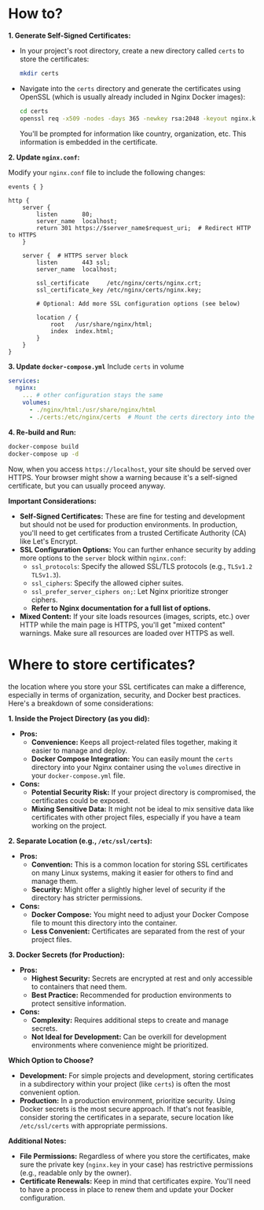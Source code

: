 # How to?
**1. Generate Self-Signed Certificates:**

* In your project's root directory, create a new directory called `certs` to store the certificates:
   ```bash
   mkdir certs
   ```

* Navigate into the `certs` directory and generate the certificates using OpenSSL (which is usually already included in Nginx Docker images):
   ```bash
   cd certs
   openssl req -x509 -nodes -days 365 -newkey rsa:2048 -keyout nginx.key -out nginx.crt
   ```
   You'll be prompted for information like country, organization, etc. This information is embedded in the certificate.

**2. Update `nginx.conf`:**

Modify your `nginx.conf` file to include the following changes:

```nginx
events { }

http {
    server {
        listen       80;
        server_name  localhost;
        return 301 https://$server_name$request_uri;  # Redirect HTTP to HTTPS
    }

    server {  # HTTPS server block
        listen       443 ssl;
        server_name  localhost;

        ssl_certificate     /etc/nginx/certs/nginx.crt;
        ssl_certificate_key /etc/nginx/certs/nginx.key;

        # Optional: Add more SSL configuration options (see below)

        location / {
            root   /usr/share/nginx/html;
            index  index.html;
        }
    }
}
```
**3. Update `docker-compose.yml`**
Include `certs` in volume

```yml
services:
  nginx:
    ... # other configuration stays the same
    volumes:
      - ./nginx/html:/usr/share/nginx/html
      - ./certs:/etc/nginx/certs  # Mount the certs directory into the container
```

**4. Re-build and Run:**

```bash
docker-compose build
docker-compose up -d
```

Now, when you access `https://localhost`, your site should be served over HTTPS. Your browser might show a warning because it's a self-signed certificate, but you can usually proceed anyway.

**Important Considerations:**

* **Self-Signed Certificates:** These are fine for testing and development but should not be used for production environments. In production, you'll need to get certificates from a trusted Certificate Authority (CA) like Let's Encrypt.
* **SSL Configuration Options:** You can further enhance security by adding more options to the `server` block within `nginx.conf`:
    * `ssl_protocols`: Specify the allowed SSL/TLS protocols (e.g., `TLSv1.2 TLSv1.3`).
    * `ssl_ciphers`: Specify the allowed cipher suites.
    * `ssl_prefer_server_ciphers on;`: Let Nginx prioritize stronger ciphers.
    * **Refer to Nginx documentation for a full list of options.**
* **Mixed Content:** If your site loads resources (images, scripts, etc.) over HTTP while the main page is HTTPS, you'll get "mixed content" warnings. Make sure all resources are loaded over HTTPS as well.

# Where to store certificates?

the location where you store your SSL certificates can make a difference, especially in terms of organization, security, and Docker best practices. Here's a breakdown of some considerations:

**1. Inside the Project Directory (as you did):**

* **Pros:**
    * **Convenience:** Keeps all project-related files together, making it easier to manage and deploy.
    * **Docker Compose Integration:**  You can easily mount the `certs` directory into your Nginx container using the `volumes` directive in your `docker-compose.yml` file.
* **Cons:**
    * **Potential Security Risk:** If your project directory is compromised, the certificates could be exposed.
    * **Mixing Sensitive Data:**  It might not be ideal to mix sensitive data like certificates with other project files, especially if you have a team working on the project.

**2. Separate Location (e.g., `/etc/ssl/certs`):**

* **Pros:**
    * **Convention:** This is a common location for storing SSL certificates on many Linux systems, making it easier for others to find and manage them.
    * **Security:** Might offer a slightly higher level of security if the directory has stricter permissions.
* **Cons:**
    * **Docker Compose:** You might need to adjust your Docker Compose file to mount this directory into the container.
    * **Less Convenient:**  Certificates are separated from the rest of your project files.

**3. Docker Secrets (for Production):**

* **Pros:**
    * **Highest Security:** Secrets are encrypted at rest and only accessible to containers that need them.
    * **Best Practice:** Recommended for production environments to protect sensitive information.
* **Cons:**
    * **Complexity:** Requires additional steps to create and manage secrets.
    * **Not Ideal for Development:**  Can be overkill for development environments where convenience might be prioritized.

**Which Option to Choose?**

* **Development:**  For simple projects and development, storing certificates in a subdirectory within your project (like `certs`) is often the most convenient option.
* **Production:** In a production environment, prioritize security.  Using Docker secrets is the most secure approach. If that's not feasible, consider storing the certificates in a separate, secure location like `/etc/ssl/certs` with appropriate permissions.


**Additional Notes:**

* **File Permissions:** Regardless of where you store the certificates, make sure the private key (`nginx.key` in your case) has restrictive permissions (e.g., readable only by the owner).
* **Certificate Renewals:** Keep in mind that certificates expire. You'll need to have a process in place to renew them and update your Docker configuration.
